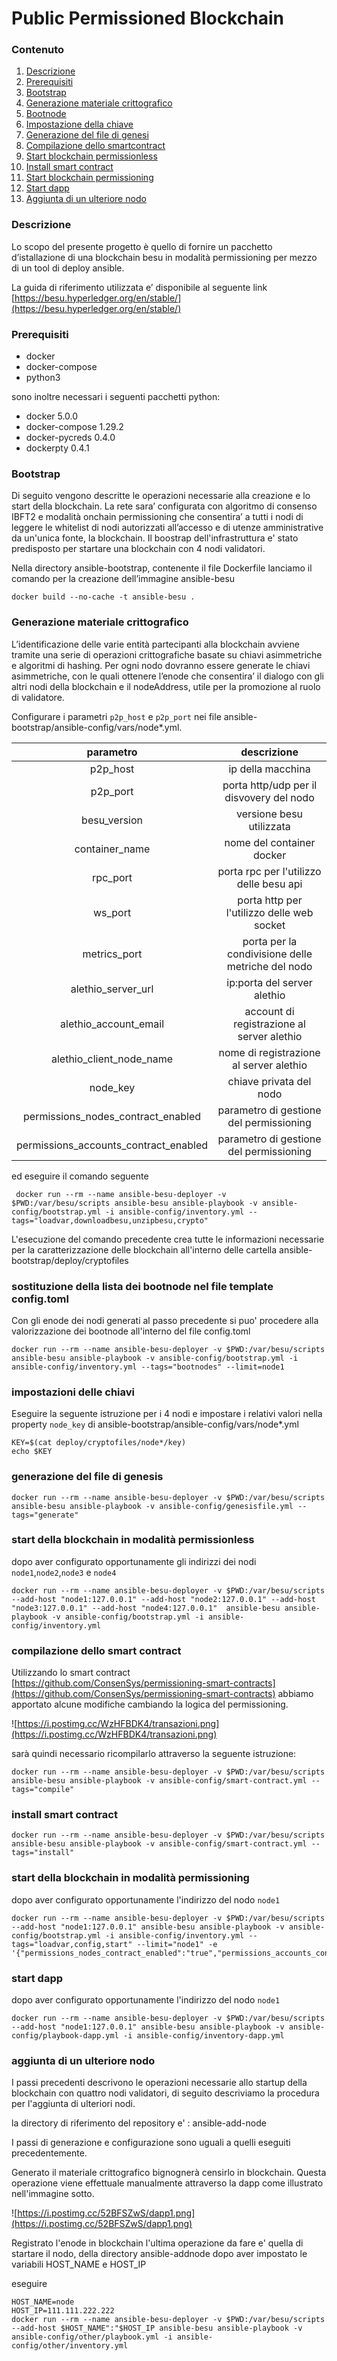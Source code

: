 # Public Permissioned Blockchain 


### Contenuto

1. [Descrizione](https://github.com/innovazione-posteitaliane/ibsi/#descrizione)
2. [Prerequisiti](https://github.com/innovazione-posteitaliane/ibsi/#prerequisiti)
3. [Bootstrap](https://github.com/innovazione-posteitaliane/ibsi/#bootstrap)
4. [Generazione materiale crittografico](https://github.com/innovazione-posteitaliane/ibsi/wiki/Content/_edit#generazione-materiale-crittografico)
5. [Bootnode](https://github.com/innovazione-posteitaliane/ibsi/#sostituzione-della-lista-dei-bootnode-nel-file-template-configtoml)
6. [Impostazione della chiave](https://github.com/innovazione-posteitaliane/ibsi/#impostazioni-delle-chiavi)
7. [Generazione del file di genesi]( https://github.com/innovazione-posteitaliane/ibsi/#generazione-del-file-di-genesis)
8. [Compilazione dello smartcontract](https://github.com/innovazione-posteitaliane/ibsi/#compilazione-dello-smart-contract)
9. [Start blockchain permissionless](https://github.com/innovazione-posteitaliane/ibsi/#start-della-blockchain-in-modalit%C3%A0-permissionless)
10. [Install smart contract](https://github.com/innovazione-posteitaliane/ibsi/#install-smart-contract)
11. [Start blockchain permissioning](https://github.com/innovazione-posteitaliane/ibsi/#start-della-blockchain-in-modalit%C3%A0-permissioning)
12. [Start dapp]( https://github.com/innovazione-posteitaliane/ibsi/#start-dapp)
13. [Aggiunta di un ulteriore nodo]( https://github.com/innovazione-posteitaliane/ibsi/#aggiunta-di-un-ulteriore-nodo)






### Descrizione

Lo scopo del presente progetto è quello di fornire un pacchetto d’istallazione di una blockchain besu in modalità permissioning per mezzo di un tool di deploy ansible.
 
La guida di riferimento utilizzata e’ disponibile al seguente link [https://besu.hyperledger.org/en/stable/](https://besu.hyperledger.org/en/stable/)

### Prerequisiti

* docker
* docker-compose
* python3

sono inoltre necessari i seguenti pacchetti python:

* docker 5.0.0
* docker-compose 1.29.2
* docker-pycreds 0.4.0
* dockerpty 0.4.1

### Bootstrap

Di seguito vengono descritte le operazioni necessarie alla creazione e lo start della blockchain. La rete sara’ configurata con algoritmo di consenso IBFT2 e  modalità onchain permissioning che consentira’ a tutti i nodi di leggere le whitelist di nodi autorizzati all’accesso e di utenze amministrative da un'unica fonte, la blockchain.
Il boostrap dell'infrastruttura e' stato predisposto per startare una blockchain con 4 nodi validatori.



Nella directory ansible-bootstrap, contenente il file Dockerfile lanciamo il comando per la creazione dell’immagine ansible-besu

`docker build --no-cache -t ansible-besu .`

### Generazione materiale crittografico

L’identificazione delle varie  entità partecipanti  alla  blockchain avviene tramite una serie di operazioni crittografiche basate su chiavi asimmetriche e algoritmi di hashing. Per ogni nodo dovranno essere generate le chiavi asimmetriche, con le quali ottenere l’enode che consentira’ il dialogo con gli altri nodi della blockchain e il  nodeAddress, utile per la promozione al ruolo di validatore. 

Configurare i parametri `p2p_host` e `p2p_port` nei file ansible-bootstrap/ansible-config/vars/node*.yml.


| parametro | descrizione |
| :---: | :---: |
| p2p_host | ip della macchina  | 
| p2p_port | porta http/udp per il disvovery del nodo  | 
| besu_version | versione besu utilizzata  | 
| container_name | nome del container docker | 
| rpc_port | porta rpc per l'utilizzo delle besu api | 
| ws_port | porta http per l'utilizzo delle web socket  | 
| metrics_port | porta per la condivisione delle metriche del nodo  | 
| alethio_server_url | ip:porta del server alethio | 
| alethio_account_email | account di registrazione al server alethio | 
| alethio_client_node_name | nome di registrazione al server alethio  | 
| node_key | chiave privata del nodo  | 
| permissions_nodes_contract_enabled | parametro di gestione del permissioning  | 
| permissions_accounts_contract_enabled | parametro di gestione del permissioning  | 


ed eseguire il comando seguente



     docker run --rm --name ansible-besu-deployer -v $PWD:/var/besu/scripts ansible-besu ansible-playbook -v ansible-config/bootstrap.yml -i ansible-config/inventory.yml --tags="loadvar,downloadbesu,unzipbesu,crypto"

L'esecuzione del comando precedente crea tutte le informazioni necessarie per la caratterizzazione delle blockchain all'interno delle cartella
 ansible-bootstrap/deploy/cryptofiles
 



### sostituzione della lista dei bootnode nel file template config.toml

Con gli enode dei nodi generati al passo precedente si puo' procedere alla valorizzazione dei bootnode all'interno del file config.toml 


    docker run --rm --name ansible-besu-deployer -v $PWD:/var/besu/scripts ansible-besu ansible-playbook -v ansible-config/bootstrap.yml -i ansible-config/inventory.yml --tags="bootnodes" --limit=node1
    
    
### impostazioni delle chiavi

Eseguire la seguente istruzione per i 4 nodi e impostare i relativi valori nella property `node_key` di ansible-bootstrap/ansible-config/vars/node*.yml

    KEY=$(cat deploy/cryptofiles/node*/key)
    echo $KEY




### generazione del file di genesis


    docker run --rm --name ansible-besu-deployer -v $PWD:/var/besu/scripts ansible-besu ansible-playbook -v ansible-config/genesisfile.yml --tags="generate"


### start della blockchain in modalità permissionless

dopo aver configurato opportunamente gli indirizzi dei nodi `node1`,`node2`,`node3` e `node4`  

    docker run --rm --name ansible-besu-deployer -v $PWD:/var/besu/scripts --add-host "node1:127.0.0.1" --add-host "node2:127.0.0.1" --add-host "node3:127.0.0.1" --add-host "node4:127.0.0.1"  ansible-besu ansible-playbook -v ansible-config/bootstrap.yml -i ansible-config/inventory.yml

### compilazione dello smart contract

Utilizzando lo smart contract [https://github.com/ConsenSys/permissioning-smart-contracts](https://github.com/ConsenSys/permissioning-smart-contracts) abbiamo apportato alcune modifiche cambiando la logica del permissioning. 

![https://i.postimg.cc/WzHFBDK4/transazioni.png](https://i.postimg.cc/WzHFBDK4/transazioni.png)

sarà quindi necessario ricompilarlo attraverso la seguente istruzione:


    docker run --rm --name ansible-besu-deployer -v $PWD:/var/besu/scripts ansible-besu ansible-playbook -v ansible-config/smart-contract.yml --tags="compile"
    
### install smart contract
    docker run --rm --name ansible-besu-deployer -v $PWD:/var/besu/scripts ansible-besu ansible-playbook -v ansible-config/smart-contract.yml --tags="install"

### start della blockchain in modalità permissioning

dopo aver configurato opportunamente l'indirizzo del nodo `node1`

    docker run --rm --name ansible-besu-deployer -v $PWD:/var/besu/scripts --add-host "node1:127.0.0.1" ansible-besu ansible-playbook -v ansible-config/bootstrap.yml -i ansible-config/inventory.yml --tags="loadvar,config,start" --limit="node1" -e '{"permissions_nodes_contract_enabled":"true","permissions_accounts_contract_enabled":"true"}

### start dapp
dopo aver configurato opportunamente l'indirizzo del nodo `node1`

    docker run --rm --name ansible-besu-deployer -v $PWD:/var/besu/scripts --add-host "node1:127.0.0.1" ansible-besu ansible-playbook -v ansible-config/playbook-dapp.yml -i ansible-config/inventory-dapp.yml

### aggiunta di un ulteriore nodo
I passi precedenti descrivono le operazioni necessarie allo startup della blockchain con quattro nodi validatori, di seguito descriviamo la procedura per l'aggiunta di ulteriori nodi.

la directory di riferimento del repository e' : ansible-add-node

I passi di generazione e configurazione sono uguali a quelli eseguiti precedentemente.

Generato il materiale crittografico bignognerà censirlo in blockchain. Questa operazione viene effettuale manualmente attraverso la dapp come illustrato nell'immagine sotto.


![https://i.postimg.cc/52BFSZwS/dapp1.png](https://i.postimg.cc/52BFSZwS/dapp1.png)


Registrato l'enode in blockchain l'ultima operazione da fare e' quella di startare il nodo, della directory ansible-addnode dopo aver impostato le variabili HOST_NAME e HOST_IP 

eseguire 

    HOST_NAME=node
    HOST_IP=111.111.222.222
    docker run --rm --name ansible-besu-deployer -v $PWD:/var/besu/scripts --add-host $HOST_NAME":"$HOST_IP ansible-besu ansible-playbook -v ansible-config/other/playbook.yml -i ansible-config/other/inventory.yml







 
